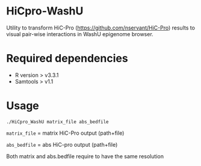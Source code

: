 # HiCpro-WashU
Utility to transform HiC-Pro (https://github.com/nservant/HiC-Pro) results to visual pair-wise interactions in WashU epigenome browser. 

# Required dependencies

- R version > v3.3.1
- Samtools > v1.1
# Usage 

```./HiCpro_WashU matrix_file abs_bedfile```

```matrix_file``` =  matrix HiC-Pro output (path+file) 

```abs_bedfile``` = abs HiC-pro output (path+file) 

Both matrix and abs.bedfile require to have the same resolution



